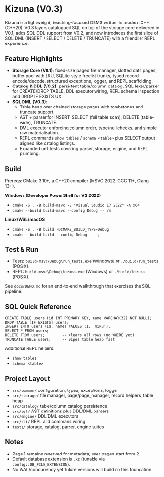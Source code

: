 # Kizuna (V0.3)

Kizuna is a lightweight, teaching-focused DBMS written in modern C++ (C++20). V0.3 layers catalogued SQL on top of the storage core delivered in V0.1, adds SQL DDL support from V0.2, and now introduces the first slice of SQL DML (INSERT / SELECT / DELETE / TRUNCATE) with a friendlier REPL experience.

## Feature Highlights

- **Storage Core (V0.1)**: fixed-size paged file manager, slotted data pages, buffer pool with LRU, SQLite-style freelist trunks, typed record encode/decode, structured exceptions, logger, and REPL scaffolding.
- **Catalog & DDL (V0.2)**: persistent table/column catalog, SQL lexer/parser for CREATE/DROP TABLE, DDL executor wiring, REPL schema inspection and DROP IF EXISTS UX.
- **SQL DML (V0.3)**:
  - Table heap over chained storage pages with tombstones and truncate support.
  - AST + parser for INSERT, SELECT (full table scan), DELETE (table-wide), TRUNCATE.
  - DML executor enforcing column order, type/null checks, and simple row materialisation.
  - REPL commands `show tables` / `schema <table>` plus SELECT output aligned like catalog listings.
  - Expanded unit tests covering parser, storage, engine, and REPL plumbing.

## Build

Prereqs: CMake 3.10+, a C++20 compiler (MSVC 2022, GCC 11+, Clang 13+).

**Windows (Developer PowerShell for VS 2022)**

- `cmake -S . -B build-msvc -G "Visual Studio 17 2022" -A x64`
- `cmake --build build-msvc --config Debug -- /m`

**Linux/WSL/macOS**

- `cmake -S . -B build -DCMAKE_BUILD_TYPE=Debug`
- `cmake --build build --config Debug -- -j`

## Test & Run

- Tests: `build-msvc\Debug\run_tests.exe` (Windows) or `./build/run_tests` (POSIX).
- REPL: `build-msvc\Debug\kizuna.exe` (Windows) or `./build/kizuna` (POSIX).

See `docs/DEMO.md` for an end-to-end walkthrough that exercises the SQL pipeline.

## SQL Quick Reference

```
CREATE TABLE users (id INT PRIMARY KEY, name VARCHAR(32) NOT NULL);
DROP TABLE [IF EXISTS] users;
INSERT INTO users (id, name) VALUES (1, 'miku');
SELECT * FROM users;
DELETE FROM users;        -- clears all rows (no WHERE yet)
TRUNCATE TABLE users;     -- wipes table heap fast
```

Additional REPL helpers:

- `show tables`
- `schema <table>`

## Project Layout

- `src/common/` configuration, types, exceptions, logger
- `src/storage/` file manager, page/page_manager, record helpers, table heap
- `src/catalog/` table/column catalog persistence
- `src/sql/` AST definitions plus DDL/DML parsers
- `src/engine/` DDL/DML executors
- `src/cli/` REPL and command wiring
- `tests/` storage, catalog, parser, engine suites

## Notes

- Page 1 remains reserved for metadata; user pages start from 2.
- Default database extension is `.kz` (tunable via `config::DB_FILE_EXTENSION`).
- No WAL/concurrency yet future versions will build on this foundation.
